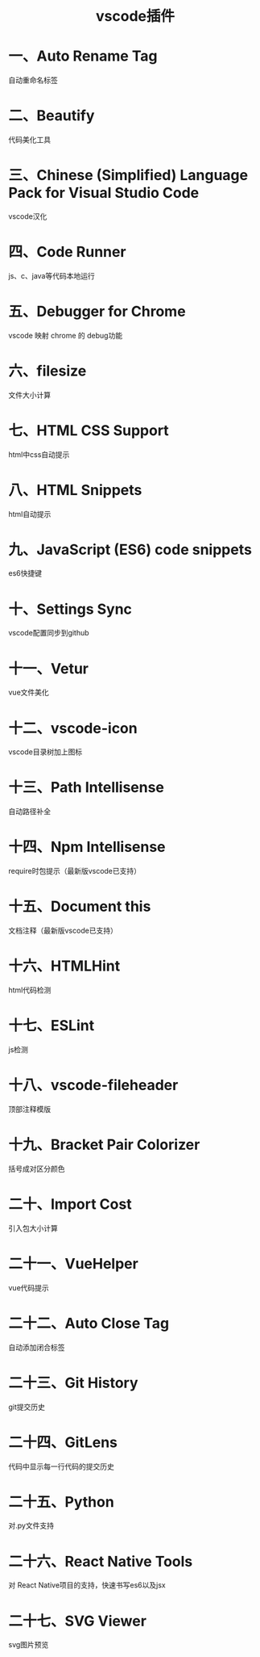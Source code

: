 <div style="text-align: center; font-weight: 700; font-size: 2em;">vscode插件</div>

# 一、Auto Rename Tag
自动重命名标签

# 二、Beautify
代码美化工具

# 三、Chinese (Simplified) Language Pack for Visual Studio Code
vscode汉化

# 四、Code Runner
js、c、java等代码本地运行

# 五、Debugger for Chrome
vscode 映射 chrome 的 debug功能
 
# 六、filesize
文件大小计算

# 七、HTML CSS Support
html中css自动提示

# 八、HTML Snippets
html自动提示

# 九、JavaScript (ES6) code snippets
es6快捷键

# 十、Settings Sync
vscode配置同步到github

# 十一、Vetur
vue文件美化

# 十二、vscode-icon
vscode目录树加上图标

# 十三、Path Intellisense
自动路径补全

# 十四、Npm Intellisense
require时包提示（最新版vscode已支持）

# 十五、Document this
文档注释（最新版vscode已支持）

# 十六、HTMLHint
html代码检测

# 十七、ESLint
js检测

# 十八、vscode-fileheader
顶部注释模版

# 十九、Bracket Pair Colorizer
括号成对区分颜色

# 二十、Import Cost
引入包大小计算

# 二十一、VueHelper
vue代码提示

# 二十二、Auto Close Tag
自动添加闭合标签

# 二十三、Git History
git提交历史

# 二十四、GitLens
代码中显示每一行代码的提交历史

# 二十五、Python
对.py文件支持

# 二十六、React Native Tools
对 React Native项目的支持，快速书写es6以及jsx

# 二十七、SVG Viewer
svg图片预览